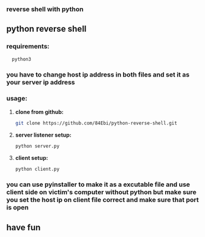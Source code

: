 ### reverse shell with python
## python reverse shell       


### requirements:
  
      python3

                                                                                     
### you have to change host ip address in both files and set it as your server ip address                               

                                                                                                                                      
### usage:
  
  1. **clone from github:**
     
     ```bash
     git clone https://github.com/84Ebi/python-reverse-shell.git
     ```

  2. **server listener setup:**
          
     ```bash
     python server.py
     ```                
          
  3. **client setup:**

     ```bash
     python client.py
     ```
    
### you can use pyinstaller to make it as a excutable file and use client side on victim's computer without python but make sure you set the host ip on client file correct and make sure that port is open 
                                                                                                                             
                                                                                               
                                                                                                     
## have fun                                                          
